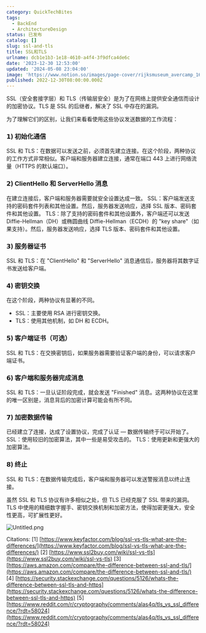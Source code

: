 ```yaml
---
category: QuickTechBites
tags:
  - BackEnd
  - ArchitectureDesign
status: 已发布
catalog: []
slug: ssl-and-tls
title: SSL和TLS
urlname: dcb1e1b3-1e18-4610-a4f4-3f9dfca4de6c
date: '2023-12-30 12:53:00'
updated: '2024-05-08 23:04:00'
image: 'https://www.notion.so/images/page-cover/rijksmuseum_avercamp_1620.jpg'
published: 2022-12-30T08:00:00.000Z
---
```


SSL（安全套接字层）和 TLS（传输层安全）是为了在网络上提供安全通信而设计的加密协议。TLS 是 SSL 的后继者，解决了 SSL 中存在的漏洞。


为了理解它们的区别，让我们来看看使用这些协议发送数据的工作流程：


### 𝟭) 初始化通信


SSL 和 TLS：在数据可以发送之前，必须首先建立连接。在这个阶段，两种协议的工作方式非常相似。客户端和服务器建立连接，通常在端口 443 上进行网络流量（HTTPS 的默认端口）。


### 𝟮) ClientHello 和 ServerHello 消息


在建立连接后，客户端和服务器需要就安全设置达成一致。
SSL：客户端发送支持的密码套件列表和其他设置。然后，服务器发送响应，选择 SSL 版本、密码套件和其他设置。
TLS：除了支持的密码套件和其他设置外，客户端还可以发送 Diffie-Hellman（DH）或椭圆曲线 Diffie-Hellman（ECDH）的 "key share"（如果支持）。然后，服务器发送响应，选择 TLS 版本、密码套件和其他设置。


### 𝟯) 服务器证书


SSL 和 TLS：在 "ClientHello" 和 "ServerHello" 消息通信后，服务器将其数字证书发送给客户端。


### 𝟰) 密钥交换


在这个阶段，两种协议有显著的不同。
- SSL：主要使用 RSA 进行密钥交换。
- TLS：使用其他机制，如 DH 和 ECDH。


### 𝟱) 客户端证书（可选）


SSL 和 TLS：在交换密钥后，如果服务器需要验证客户端的身份，可以请求客户端证书。


### 𝟲) 客户端和服务器完成消息


SSL 和 TLS：一旦认证阶段完成，就会发送 "Finished" 消息。这两种协议在这里的唯一区别是，消息背后的加密计算可能会有所不同。


### 𝟳) 加密数据传输


已经建立了连接，达成了设置协议，完成了认证 — 数据传输终于可以开始了。
SSL：使用较旧的加密算法，其中一些是易受攻击的。
TLS：使用更新和更强大的加密算法。


### 𝟴) 终止


SSL 和 TLS：在数据传输完成后，客户端和服务器可以发送警报消息以终止连接。


虽然 SSL 和 TLS 协议有许多相似之处，但 TLS 已经克服了 SSL 带来的漏洞。TLS 中使用的精细数字握手、密钥交换机制和加密方法，使得加密更强大，安全性更高，可扩展性更好。


![Untitled.png](https://prod-files-secure.s3.us-west-2.amazonaws.com/5d24fe63-e567-4804-86f9-9fdc62e13082/8ff987c5-7f31-4b50-83f5-c69ee7578c4a/Untitled.png?X-Amz-Algorithm=AWS4-HMAC-SHA256&X-Amz-Content-Sha256=UNSIGNED-PAYLOAD&X-Amz-Credential=ASIAZI2LB466XCLRJKIL%2F20250309%2Fus-west-2%2Fs3%2Faws4_request&X-Amz-Date=20250309T053304Z&X-Amz-Expires=3600&X-Amz-Security-Token=IQoJb3JpZ2luX2VjECUaCXVzLXdlc3QtMiJIMEYCIQCrdKiNKOu3Xed8rAmZF8W%2BI0cWSHo5UhEJPwdg2ZVy5QIhAKgY34fatnK%2B8sR3YBAE38WqPOXbopm4dobZNfIOA7PGKv8DCG4QABoMNjM3NDIzMTgzODA1IgxD%2BfhIVaRJ%2FOGgWSwq3ANL1s1CiggrbQIFLU3Uj6bhV8I1BUHTxhaqoI5bAckwjtx16DkYB6iKXTlPHItdT6EM67%2FB1gUWOFug2l4x3xc%2B1ijEppMhZYvh8a6crt8h4Vptp5CUMdLWKfs7OomMUWUkZDS3RzpgSvCSZu9SLBvxqmofCpoqL9Y4l3ZiJGxvRCdb6mpcjUv0sSSNAp2DJxonEViu0STVgn5RvT0J8GmASooMAZ%2FpUOmVeV6NaGr0VOD4zN6PaiBsAmH4A4vCbPc1fb3qZJHq4%2BFPPhW2qKC%2F9UbwPoCGV1%2F9hl45ggBKvUzrIyiBkjm0UlpxrcWLWvwcLMLNxsMgqzi8MtJ70AUVO2kdmEA%2FZEBqiaeUWKIjyKt8N2fOpkI%2FGxOiBtfnfb%2BLh4de844cNxKSkZAjwtmP6Xia5F2%2Bkqm77i%2B%2FMLgyWL9AAdYxFfRhgbi1HdGu%2B3Moe%2B%2BsOGlxUiszXF2hICI8eWBwtkC74gw4xlZ2WU%2Bhoj6Va%2B2ufh3x259ePmPIkLEjUTRTf4cCGDnyPt71iBfy0nbj5TxfKoj044ha0FCdAI3d09P4eRpkIR9Eu9tI3I6rCMi4oHOE2imIl5R0lwFkQDRL0qa%2FDEXFfil9WZbtMV7o2bGf70Y%2B3niMHzCzxrS%2BBjqkAVAfTmuvdKIRAntxwLRUrdnmwo8sA%2BOUum70%2BO733bIuYsLi1Ox94yzGrAH9z6esS%2B7gAAeT8WOsI9sLoyq%2Ba%2FGTbTdxQgr5mW8mENKH7XYMvL9eLQA5epcot5y0eZ1uFCi5ke3%2BitgXRWNOeXREEFeXbwZKO85wyKEbmVDtJYLwM5sKiWOXaJlgV0AqIS0RpPeR2%2FwWiUHos5Ks03iw%2FfQmxu6u&X-Amz-Signature=54fdb914a291f119b4987212fe7cc1d7c368921e977de0dcd94057c1c35de7b9&X-Amz-SignedHeaders=host&x-id=GetObject)


Citations:
[1] [https://www.keyfactor.com/blog/ssl-vs-tls-what-are-the-differences/](https://www.keyfactor.com/blog/ssl-vs-tls-what-are-the-differences/)
[2] [https://www.ssl2buy.com/wiki/ssl-vs-tls](https://www.ssl2buy.com/wiki/ssl-vs-tls)
[3] [https://aws.amazon.com/compare/the-difference-between-ssl-and-tls/](https://aws.amazon.com/compare/the-difference-between-ssl-and-tls/)
[4] [https://security.stackexchange.com/questions/5126/whats-the-difference-between-ssl-tls-and-https](https://security.stackexchange.com/questions/5126/whats-the-difference-between-ssl-tls-and-https)
[5] [https://www.reddit.com/r/cryptography/comments/alas4q/tls_vs_ssl_difference/?rdt=58024](https://www.reddit.com/r/cryptography/comments/alas4q/tls_vs_ssl_difference/?rdt=58024)

